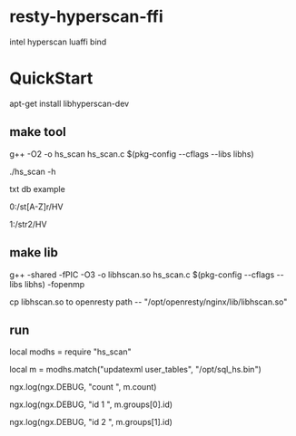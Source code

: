# resty-hyperscan-ffi
intel hyperscan luaffi bind


# QuickStart

apt-get install libhyperscan-dev 

## make tool

g++ -O2 -o hs\_scan hs\_scan.c $(pkg-config --cflags --libs libhs)

./hs\_scan -h

txt db example 

0:/st[A-Z]r/HV

1:/str2/HV

## make lib

g++ -shared -fPIC -O3 -o libhscan.so hs\_scan.c $(pkg-config --cflags --libs libhs) -fopenmp

cp libhscan.so to openresty path -- "/opt/openresty/nginx/lib/libhscan.so"


## run

local modhs = require "hs\_scan"

local m = modhs.match("updatexml user\_tables", "/opt/sql\_hs.bin")

ngx.log(ngx.DEBUG, "count ", m.count)

ngx.log(ngx.DEBUG, "id 1 ", m.groups[0].id)

ngx.log(ngx.DEBUG, "id 2 ", m.groups[1].id)






